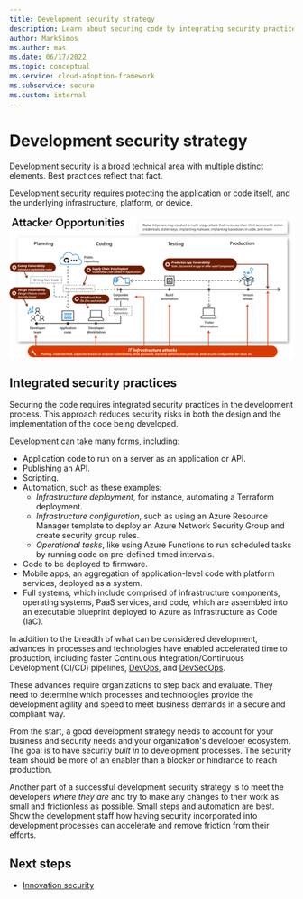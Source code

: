 ```yaml
---
title: Development security strategy
description: Learn about securing code by integrating security practices into the development process, which reduces security risks in code design and implementation.
author: MarkSimos
ms.author: mas
ms.date: 06/17/2022
ms.topic: conceptual
ms.service: cloud-adoption-framework
ms.subservice: secure
ms.custom: internal
---
```


# Development security strategy

Development security is a broad technical area with multiple distinct elements. Best practices reflect that fact.

Development security requires protecting the application or code itself, and the underlying infrastructure, platform, or device.

![Diagram shows attacker opportunities, including I T infrastructure attacks.](./media/development-lifecycle-attacker-opportunities.png)

## Integrated security practices

Securing the code requires integrated security practices in the development process. This approach reduces security risks in both the design and the implementation of the code being developed.

Development can take many forms, including:

- Application code to run on a server as an application or API.
- Publishing an API.
- Scripting.
- Automation, such as these examples:
  - *Infrastructure deployment*, for instance, automating a Terraform deployment.
  - *Infrastructure configuration*, such as using an Azure Resource Manager template to deploy an Azure Network Security Group and create security group rules.
  - *Operational tasks*, like using Azure Functions to run scheduled tasks by running code on pre-defined timed intervals.
- Code to be deployed to firmware.
- Mobile apps, an aggregation of application-level code with platform services, deployed as a system.
- Full systems, which include comprised of infrastructure components, operating systems, PaaS services, and code, which are assembled into an executable blueprint deployed to Azure as Infrastructure as Code (IaC).

In addition to the breadth of what can be considered development, advances in processes and technologies have enabled accelerated time to production, including faster Continuous Integration/Continuous Development (CI/CD) pipelines, [DevOps](/devops/what-is-devops), and [DevSecOps](/devops/operate/security-in-devops).

These advances require organizations to step back and evaluate. They need to determine which processes and technologies provide the development agility and speed to meet business demands in a secure and compliant way.

From the start, a good development strategy needs to account for your business and security needs and your organization's developer ecosystem. The goal is to have security *built in* to development processes. The security team should be more of an enabler than a blocker or hindrance to reach production.

Another part of a successful development security strategy is to meet the developers *where they are* and try to make any changes to their work as small and frictionless as possible. Small steps and automation are best. Show the development staff how having security incorporated into development processes can accelerate and remove friction from their efforts.

## Next steps

- [Innovation security](development-innovation-security.md)
